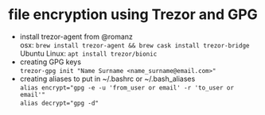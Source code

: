 # file encryption using Trezor and GPG
 * install trezor-agent from @romanz  <br>
osx:  `brew install trezor-agent && brew cask install trezor-bridge` <br>
Ubuntu Linux: `apt install trezor/bionic` <br>
 * creating GPG keys  <br>
 `trezor-gpg init "Name Surname <name_surname@email.com>"` <br>
 * creating aliases to put in ~/.bashrc or ~/.bash_aliases <br>
 `alias encrypt="gpg -e -u 'from_user or email' -r 'to_user or email'" `<br>
 `alias decrypt="gpg -d"` <br> 